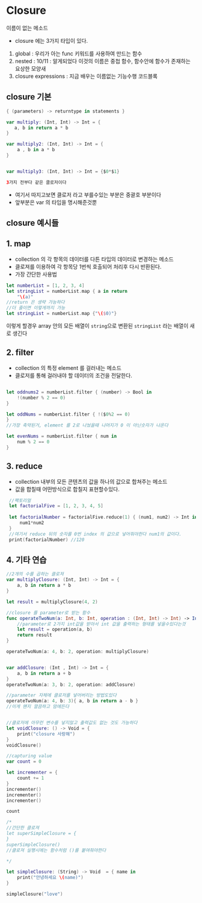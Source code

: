 # Closure

이름이 없는 메소드

* closure 에는 3가지 타입이 있다.

1. global : 우리가 아는 func 키워드를 사용하여 만드는 함수
2. nested : 10/11 : 알게되었다 이것의 이름은 중첩 함수, 함수안에 함수가 존재하는 요상한 모양새
3. closure expressions : 지금 배우는 이름없는 기능수행 코드블록

## closure 기본 
```swift
{ (parameters) -> returntype in statements }

var multiply: (Int, Int) -> Int = {
   a, b in return a * b
}

var multiply2: (Int, Int) -> Int = {
    a , b in a * b
}


var multiply3: (Int, Int) -> Int = {$0*$1}

3가지 전부다 같은 클로저이다
```
* 여기서 따지고보면 클로저 라고 부를수있는 부분은 중괄호 부분이다
* 앞부분은 var 의 타입을 명시해준것뿐


## closure 예시들


## 1. map
* collection 의 각 항목의 데이터를 다튼 타입의 데이터로 변경하는 메소드
* 클로져를 이용하여 각 항목당 1번씩 호출되어 처리후 다시 반환된다.
* 가장 간단한 사용법
```swift
let numberList = [1, 2, 3, 4]
let stringList = numberList.map { a in return
    "\(a)"
//return 은 생략 가능하다
//더 줄이면 이렇게까지 가능
let stringList = numberList.map {"\($0)"}
```
이렇게 할경우 array 안의 모든 배열이 `string`으로 변환된 `stringList` 라는 배열이 새로 생긴다



## 2. filter
* collection 의 특정 element 를 걸러내는 메소드
* 클로저를 통해 걸러내야 할 데이터의 조건을 전달한다.

```swift

let oddnums2 = numberList.filter { (number) -> Bool in
    !(number % 2 == 0)
}

let oddNums = numberList.filter { !($0%2 == 0)
}
//가장 축약된거, element 를 2로 나눴을때 나머지가 0 이 아닌숫자가 나온다

let evenNums = numberList.filter { num in
    num % 2 == 0
}
```



## 3. reduce

* collection 내부의 모든 콘텐츠의 값을 하나의 값으로 합쳐주는 메소드
* 값을 합칠때 어떤방식으로 합칠지 표현할수있다.
```swift
 //팩토리얼
 let factorialFive = [1, 2, 3, 4, 5]
 
 let factorialNumber = factorialFive.reduce(1) { (num1, num2) -> Int in
     num1*num2
 }
 //여기서 reduce 뒤의 숫자를 0번 index 의 값으로 넣어줘야한다 num1의 값이다.
 print(factorialNumber) //120

```

## 4. 기타 연습

```swift
//2개의 수를 곱하는 클로져
var multiplyClosure: (Int, Int) -> Int = {
    a, b in return a * b
}

let result = multiplyClosure(4, 2)

//closure 를 parameter로 받는 함수
func operateTwoNum(a: Int, b: Int, operation : (Int, Int) -> Int) -> Int {
    //parameter로 2가지 int값을 받아서 int 값을 출력하는 형태를 넣을수있다는것
    let result = operation(a, b)
    return result
}

operateTwoNum(a: 4, b: 2, operation: multiplyClosure)


var addClosure: (Int , Int) -> Int = {
    a, b in return a + b
}
operateTwoNum(a: 3, b: 2, operation: addClosure)

//parameter 자체에 클로저를 넣어버리는 방법도있다
operateTwoNum(a: 4, b: 3){ a, b in return a - b }
//이게 왠지 깔끔하고 맘에든다


//클로저에 아무런 변수를 넣지않고 출력값도 없는 것도 가능하다
let voidClosure: () -> Void = {
    print("closure 사랑해")
}
voidClosure()

//capturing value
var count = 0

let incrementer = {
    count += 1
}
incrementer()
incrementer()
incrementer()

count

/*
//간단한 클로져
let superSimpleClosure = {
}
superSimpleClosure()
//클로져 실행시에는 함수처럼 ()를 붙여줘야한다

*/

let simpleClosure: (String) -> Void  = { name in
    print("안녕하세요 \(name)")
}

simpleClosure("love")
```




